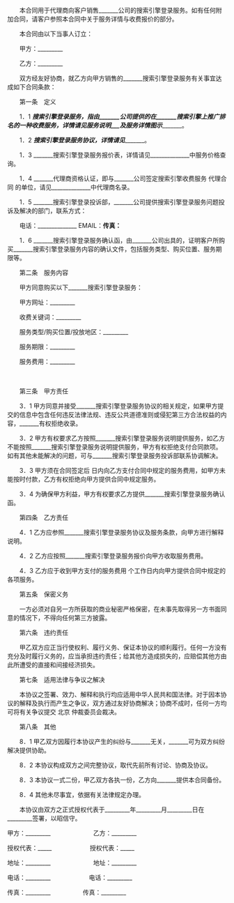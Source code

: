 
 


　　本合同用于代理商向客户销售_______公司的搜索引擎登录服务。如有任何附加合同，请客户参照本合同中关于服务详情与收费报价的部分。


　　本合同由以下当事人订立：


　　甲方：_________


　　乙方：_________


　　双方经友好协商，就乙方向甲方销售的_______搜索引擎登录服务有关事宜达成如下合同条款：


　　第一条　定义


　　1．1 _______搜索引擎登录服务，指由_______公司提供的在_______搜索引擎上推广排名的一种收费服务，详情请见服务说明___及服务详情图示______________。


　　1．2 _______搜索引擎登录服务协议，详情请见______________。


　　1．3 _______搜索引擎登录服务报价表，详情请见______________中服务价格查询。


　　1．4 _______代理商资格认证，即与_______公司签定搜索引擎收费服务
代理合同
的单位，请见______________中代理商名录。


　　1．5 _______搜索引擎登录投诉部，_______公司提供搜索引擎登录服务问题投诉及解决的部门，联系方式：


　　电话：______________ EMAIL：______________传真：______________


　　1．6 _______搜索引擎登录服务确认函，由_______公司出具的，证明客户所购买_______搜索引擎登录服务内容的确认文件，包括服务类型、购买位置、服务期限等。


　　第二条　服务内容


　　甲方同意购买以下_______搜索引擎登录服务：


　　甲方网址：_________


　　收费关键词：_________


　　服务类型/购买位置/投放地区：_________


　　服务期限：_________


　　服务费用：_________


　　


　　第三条　甲方责任


　　3．1 甲方同意并接受_______搜索引擎登录服务协议的相关规定，如果甲方提交的信息中包含任何违反法律法规、违反公共道德准则或侵犯第三方合法权益的内容，_______有权拒绝收录。


　　3．2 甲方有权要求乙方按照_______搜索引擎登录服务说明提供服务，如乙方不能按照_______搜索引擎登录服务说明提供服务，甲方有权拒绝支付合同款项。如有其他未能解决的问题，可与_______搜索引擎登录服务投诉部联系协调解决。


　　3．3 甲方须在合同签定后 日内向乙方支付合同中规定的服务费用，如甲方未能按时付款，乙方有权拒绝向甲方提供合同中规定服务。


　　3．4 为确保甲方利益，甲方有权要求乙方提供_______搜索引擎登录服务确认函。


　　第四条　乙方责任


　　4．1 乙方应参照_______搜索引擎登录服务协议及服务条款，向甲方进行解释说明。


　　4．2 乙方应按照_______搜索引擎登录服务报价向甲方收取服务费用。


　　4．3 乙方应于收到甲方支付的服务费用 个工作日内向甲方提供合同中规定的各项服务。


　　第五条　保密义务


　　一方必须对自另一方所获取的商业秘密严格保密，在未事先取得另一方书面同意的情况下，不得向任何第三方披露。


　　第六条　违约责任


　　甲乙双方应正当行使权利、履行义务、保证本协议的顺利履行。任何一方没有充分及时履行义务的，应当承担违约责任；给其他方造成损失的，应赔偿其他方由此所遭受的直接和间接经济损失。


　　第七条　适用法律与争议之解决


　　本协议之签署、效力、解释和执行均应适用中华人民共和国法律。对于因本协议的解释及执行而产生之争议，双方通过友好协商解决；协商不成时，任何一方均可将有关争议提交
北京
仲裁委员会裁决。


　　第八条　其他


　　8．1 甲乙双方因履行本协议产生的纠纷与_______无关，_______可为双方纠纷解决提供协助。


　　8．2 本协议构成双方之间完整协议，取代先前所有讨论、协商及协议。


　　8．3 本协议一式二份，甲乙双方各执一份，乙方向_______提供本合同备份。


　　8．4 其他未尽事宜，依据有关法律规定办理。


　　本协议由双方之正式授权代表于_________年_________月_________日在_________签署，以昭信守。






甲方：_________　　　　　　　乙方：_________


授权代表：_____　　　　　　  授权代表：_____


地址：_________　　　　　　　地址：_________


电话：_________　　　　　　  电话：_________


传真：_________　　　　　    传真：_________




 


 

 
 
 
 
 
  


  
 

  


  


  
 
 
 
 

